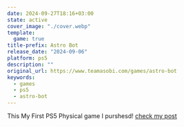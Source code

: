 ```yaml
---
date: 2024-09-27T18:16+03:00
state: active
cover_image: "./cover.webp"
template:
  game: true
title-prefix: Astro Bot
release_date: "2024-09-06"
platform: ps5
description: ""
original_url: https://www.teamasobi.com/games/astro-bot
keywords:
  - games
  - ps5
  - astro-bot
---
```


This My First PS5 Physical game I purshesd! [check my post](/thoughts/1727450362)
